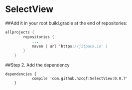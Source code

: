 # SelectView
##Add it in your root build.gradle at the end of repositories:

```JAVA
allprojects {
		repositories {
			...
			maven { url 'https://jitpack.io' }
		}
	}
```

##Step 2. Add the dependency
```
dependencies {
	        compile 'com.github.hzcqf:SelectView:0.0.7'
	}
  ```
